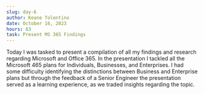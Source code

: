 ```yaml
---
slug: day-6
author: Keane Tolentino
date: October 16, 2023
hours: 63
task: Present MS 365 Findings
---
```


Today I was tasked to present a compilation of all my findings and research regarding Microsoft and Office 365. In the presentation I tackled all the Microsoft 465 plans for Individuals, Businesses, and Enterprises. I had some difficulty identifying the distinctions between Business and Enterprise plans but through the feedback of a Senior Engineer the presentation served as a learning experience, as we traded insights regarding the topic.

